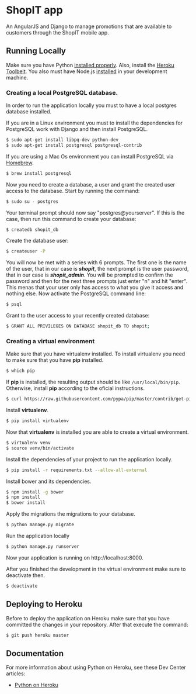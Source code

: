 # ShopIT app

An AngularJS and Django to manage promotions that are available to customers through the ShopIT mobile app.

## Running Locally

Make sure you have Python [installed properly](http://install.python-guide.org).  Also, install the [Heroku Toolbelt](https://toolbelt.heroku.com/). You also must have Node.js [installed](http://nodejs.org/) in your development machine.

### Creating a local PostgreSQL database.

In order to run the application locally you must to have a local postgres database installed.

If you are in a Linux environment you must to install  the dependencies for PostgreSQL work with Django and  then install PostgreSQL.

```sh
$ sudo apt-get install libpq-dev python-dev
$ sudo apt-get install postgresql postgresql-contrib
```

If you are using a Mac Os environment you can install PostgreSQL via [Homebrew](http://brew.sh/).

```sh
$ brew install postgresql
```

Now you need to create a database, a user and grant the created user access to the database. Start by running the command:

```sh
$ sudo su - postgres
```

Your terminal prompt should now say "postgres@yourserver". If this is the case, then run this command to create your database:

```sh
$ createdb shopit_db
```

Create the database user:

```sh
$ createuser -P
```

You will now be met with a series with 6 prompts. The first one is the name of the user, that in our case is ***shopit***, the next prompt is the user password, that in our case is ***shopit_admin***. You will be prompted to confirm the password and then for the next three prompts just enter "n" and
hit "enter". This menas that your user only has access to what you give it access and nothing else. Now activate the PostgreSQL command line:

```sh
$ psql
```

Grant to the user access to your recently created database:

```sh
$ GRANT ALL PRIVILEGES ON DATABASE shopit_db TO shopit;
```
### Creating a virtual environment

Make sure that you have virtualenv installed. To install virtualenv you need to make sure that you have **pip**
installed.

```sh
$ which pip
```
If **pip** is installed, the resulting output should be like `/usr/local/bin/pip`. Otherwise, install **pip** according to the oficial instructions.

```sh
$ curl https://raw.githubusercontent.com/pypa/pip/master/contrib/get-pip.py | python
```
Install **virtualenv**.

```sh
$ pip install virtualenv
```
Now that **virtualenv** is installed you are able to create a virtual environment.

```sh
$ virtualenv venv
$ source venv/bin/activate
```

Install the dependencies of your project to run the application locally.

```sh
$ pip install -r requirements.txt --allow-all-external
```
Install bower and its dependencies.

```sh
$ npm install -g bower
$ npm install
$ bower install
```

Apply the migrations the migrations to your database.

```sh
$ python manage.py migrate
```

Run the application locally

```sh
$ python manage.py runserver
```
Now your application is running on http://localhost:8000.

After you finished the development in the virtual environment make sure to deactivate then.

```sh
$ deactivate
```

## Deploying to Heroku

Before to deploy the application on Heroku make sure that you have committed the changes in your repository. After that execute the command:

```sh
$ git push heroku master
```
## Documentation

For more information about using Python on Heroku, see these Dev Center articles:

- [Python on Heroku](https://devcenter.heroku.com/categories/python)
